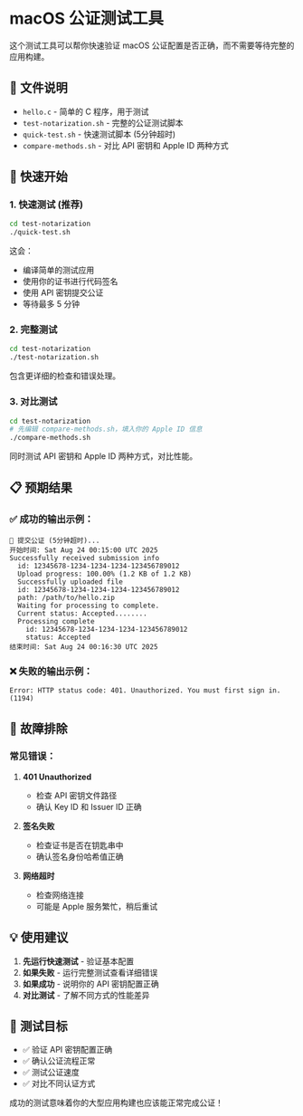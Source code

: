 # macOS 公证测试工具

这个测试工具可以帮你快速验证 macOS 公证配置是否正确，而不需要等待完整的应用构建。

## 📁 文件说明

- `hello.c` - 简单的 C 程序，用于测试
- `test-notarization.sh` - 完整的公证测试脚本
- `quick-test.sh` - 快速测试脚本 (5分钟超时)
- `compare-methods.sh` - 对比 API 密钥和 Apple ID 两种方式

## 🚀 快速开始

### 1. 快速测试 (推荐)

```bash
cd test-notarization
./quick-test.sh
```

这会：
- 编译简单的测试应用
- 使用你的证书进行代码签名
- 使用 API 密钥提交公证
- 等待最多 5 分钟

### 2. 完整测试

```bash
cd test-notarization
./test-notarization.sh
```

包含更详细的检查和错误处理。

### 3. 对比测试

```bash
cd test-notarization
# 先编辑 compare-methods.sh，填入你的 Apple ID 信息
./compare-methods.sh
```

同时测试 API 密钥和 Apple ID 两种方式，对比性能。

## 📋 预期结果

### ✅ 成功的输出示例：
```
🚀 提交公证 (5分钟超时)...
开始时间: Sat Aug 24 00:15:00 UTC 2025
Successfully received submission info
  id: 12345678-1234-1234-1234-123456789012
  Upload progress: 100.00% (1.2 KB of 1.2 KB)
  Successfully uploaded file
  id: 12345678-1234-1234-1234-123456789012
  path: /path/to/hello.zip
  Waiting for processing to complete.
  Current status: Accepted........
  Processing complete
    id: 12345678-1234-1234-1234-123456789012
    status: Accepted
结束时间: Sat Aug 24 00:16:30 UTC 2025
```

### ❌ 失败的输出示例：
```
Error: HTTP status code: 401. Unauthorized. You must first sign in. (1194)
```

## 🔧 故障排除

### 常见错误：

1. **401 Unauthorized**
   - 检查 API 密钥文件路径
   - 确认 Key ID 和 Issuer ID 正确

2. **签名失败**
   - 检查证书是否在钥匙串中
   - 确认签名身份哈希值正确

3. **网络超时**
   - 检查网络连接
   - 可能是 Apple 服务繁忙，稍后重试

## 💡 使用建议

1. **先运行快速测试** - 验证基本配置
2. **如果失败** - 运行完整测试查看详细错误
3. **如果成功** - 说明你的 API 密钥配置正确
4. **对比测试** - 了解不同方式的性能差异

## 🎯 测试目标

- ✅ 验证 API 密钥配置正确
- ✅ 确认公证流程正常
- ✅ 测试公证速度
- ✅ 对比不同认证方式

成功的测试意味着你的大型应用构建也应该能正常完成公证！
